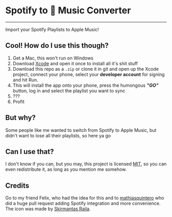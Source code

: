 # Spotify to  Music Converter
------
Import your Spotify Playlists to Apple Music!

## Cool! How do I use this though?

1. Get a Mac, this won't run on Windows
2. Download [Xcode](https://itunes.apple.com/de/app/xcode/id497799835?mt=12) and open it once to install all it's shit stuff
3. Download this repo as a `.zip` or clone it in git and open up the Xcode project, connect your phone, select your **developer account** for signing and hit Run.
10. This will install the app onto your phone, press the humongous ***"GO"*** button, log in and select the playlist you want to sync
11. ???
12. Profit

## But why?
Some people like me wanted to switch from Spotify to Apple Music, but didn't want to lose all their playlists, so here ya go

## Can I use that?
I don't know if you can, but you may, this project is licensed [MIT](LICENSE), so you can even redistribute it, as long as you mention me somehow.

## Credits
Go to my friend Felix, who had the idea for this and to [mathiasquintero](https://github.com/mathiasquintero) who did a huge pull request adding Spotify integration and more convenience.
The icon was made by [Skirmantas Raila](https://dribbble.com/shots/1783674-iTunes).
